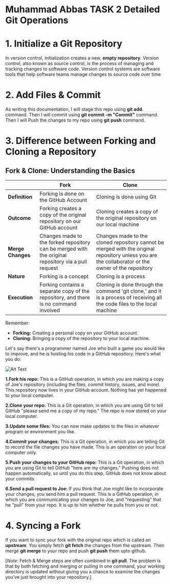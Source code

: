 # Muhammad Abbas TASK 2 Detailed Git Operations

# 1. Initialize a Git Repository
In version control, initialization creates a new, **empty repository**.
Version control, also known as source control, is the process of managing and tracking changes to software code. Version control systems are software tools that help software teams manage changes to source code over time

# 2. Add Files & Commit
As writing this documentation, I will stage this repo using **git add.** command. Then I will commit using **git commit -m "Commit"** command. Then I will Push the changes to my repo using **git push** command.

# 3. Difference between Forking and Cloning a Repository

## Fork & Clone: Understanding the Basics

|   | Fork | Clone |
|---|------|-------|
| **Definition** | Forking is done on the GitHub Account | Cloning is done using Git |
| **Outcome** | Forking creates a copy of the original repository on our GitHub account | Cloning creates a copy of the original repository on our local machine |
| **Merge Changes** | Changes made to the forked repository can be merged with the original repository via a pull request | Changes made to the cloned repository cannot be merged with the original repository unless you are the collaborator or the owner of the repository |
| **Nature** | Forking is a concept | Cloning is a process |
| **Execution** | Forking contains a separate copy of the repository, and there is no command involved | Cloning is done through the command 'git clone,' and it is a process of receiving all the code files to the local machine |


Remember:
- **Forking:** Creating a personal copy on your GitHub account.
- **Cloning:** Bringing a copy of the repository to your local machine.

Let's say there's a programmer named Joe who built a game you would like to improve, and he is hosting his code in a GitHub repository. Here's what you do:

![Alt Text](https://www.dataschool.io/content/images/2014/Mar/github1.png)

**1.Fork his repo:** This is a GitHub operation, in which you are making a copy of Joe's repository (including the files, commit history, issues, and more). This repository now lives in your GitHub account. Nothing has yet happened to your local computer.

**2.Clone your repo:** This is a Git operation, in which you are using Git to tell GitHub "please send me a copy of my repo." The repo is now stored on your local computer.

**3.Update some files:** You can now make updates to the files in whatever program or environment you like.

**4.Commit your changes:** This is a Git operation, in which you are telling Git to record the file changes you have made. This is an operation on your local computer only.

**5.Push your changes to your GitHub repo:** This is a Git operation, in which you are using Git to tell GitHub "here are my changes." Pushing does not happen automatically, so until you do this step, GitHub does not know about your commits.

**6.Send a pull request to Joe:** If you think that Joe might like to incorporate your changes, you send him a pull request. This is a GitHub operation, in which you are communicating your changes to Joe, and "requesting" that he "pull" from your repo. It is up to him whether he pulls from you or not.

# 4. Syncing a Fork
If you want to sync your fork with the original repo which is called an **upstream**. You simply fetch **git fetch** the changes from the upstream. Then merge **git merge** to your repo and push **git push** them upto github.

[*Note:* Fetch & Merge steps are often combined in **git pull**. The problem is that by both fetching and merging or pulling in one command, your working directory is updated without giving you a chance to examine the changes you’ve just brought into your repository.]
 

